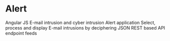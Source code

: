 # Alert
Angular JS E-mail intrusion and cyber intrusion Alert application 
Select, process and display E-mail intrusions by deciphering JSON REST based API endpoint feeds 
